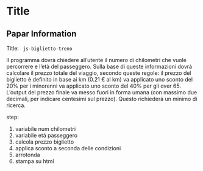 Title 
===

## Papar Information

Title:  ` js-biglietto-treno`


Il programma dovrà chiedere all’utente il numero di chilometri che vuole percorrere e l’età del passeggero.
Sulla base di queste informazioni dovrà calcolare il prezzo totale del viaggio, secondo queste regole:
il prezzo del biglietto è definito in base ai km (0.21 € al km)
va applicato uno sconto del 20% per i minorenni
va applicato uno sconto del 40% per gli over 65.
L’output del prezzo finale va messo fuori in forma umana (con massimo due decimali, per indicare centesimi sul prezzo). Questo richiederà un minimo di ricerca.


step:
1. variabile  num chilometri
2. variabile età passeggero
3. calcola prezzo biglietto
4. applica sconto a seconda delle condizioni
5. arrotonda 
6. stampa su html
